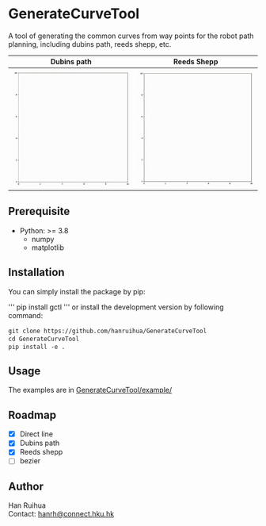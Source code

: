 # GenerateCurveTool

A tool of generating the common curves from way points for the robot path planning, including dubins path, reeds shepp, etc.


Dubins path  |   Reeds Shepp    |
:-------------------------:|:-------------------------:|
![](example/gif/dubins.gif)  | ![](example/gif/reeds_shepp.gif) 

## Prerequisite

- Python: >= 3.8
    - numpy  
    - matplotlib 

## Installation


You can simply install the package by pip:

'''
pip install gctl
'''
or install the development version by following command:

```
git clone https://github.com/hanruihua/GenerateCurveTool  
cd GenerateCurveTool  
pip install -e . 
```

## Usage 

The examples are in [GenerateCurveTool/example/](https://github.com/hanruihua/GenerateCurveTool/tree/main/example)

## Roadmap

- [x] Direct line
- [x] Dubins path
- [x] Reeds shepp
- [ ] bezier 

## Author

Han Ruihua  
Contact: hanrh@connect.hku.hk


